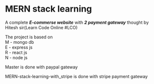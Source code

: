 # MERN stack learning

A complete <b><i>E-commerse website</i></b> with <b><i>2 payment gateway</i></b> thought by Hitesh sir(Learn Code Online #LCO)

The project is based on<br> 
M - mongo db<br>
E - express js<br>
R - react js<br>
N - node js

Master is done with paypal gateway

MERN-stack-learning-with_stripe is done with stripe payment gateway
